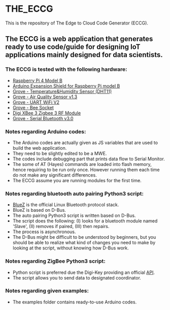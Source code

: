 # THE_ECCG
This is the repository of The Edge to Cloud Code Generator (ECCG).

## The ECCG is a web application that generates ready to use code/guide for designing IoT applications mainly designed for data scientists. 

### The ECCG is tested with the following hardware:

- [Raspberry Pi 4 Model B][link1]
- [Arduino Expansion Shield for Raspberry Pi model B][link2]
- [Grove - Temperature&Humidity Sensor (DHT11)][link3]
- [Grove - Air Quality Sensor v1.3][link4]
- [Grove - UART WiFi V2][link5]
- [Grove - Bee Socket][link6]
- [Digi XBee 3 Zigbee 3 RF Module][link7]
- [Grove - Serial Bluetooth v3.0][link8]

### Notes regarding Arduino codes:
- The Arduino codes are actually given as JS variables that are used to build the web application.
- They need to be slightly edited to be a MWE. 
- The codes include debugging part that prints data flow to Serial Monitor.
- The some of AT (Hayes) commands are loaded into flash memory, hence requiring to be run only once. However running them each time do not make any significant differences.
- The ECCG assume you are running modules for the first time.

### Notes regarding bluetooth auto pairing Python3 script:
- [BlueZ][link9] is the official Linux Bluetooth protocol stack.
- BlueZ is based on D-Bus.
- The auto pairing Python3 script is written based on D-Bus.
- The script does the following: (I) looks for a bluetooth module named 'Slave', (II) removes if paired, (III) then repairs.
- The process is asynchronous.
- The D-Bus might be difficult to be understood by beginners, but you should be able to realize what kind of changes you need to make by looking at the script, without knowing how D-Bus work.

### Notes regarding ZigBee Python3 script:
- Python script is preferred due the Digi-Key providing an official [API][link10]. 
- The script allows you to send data to designated coordinator.

### Notes regarding given examples:
- The examples folder contains ready-to-use Arduino codes.


[link1]: <https://www.raspberrypi.org/products/raspberry-pi-4-model-b/>
[link2]: <https://www.dfrobot.com/product-1148.html/>
[link3]: <https://wiki.seeedstudio.com/Grove-TemperatureAndHumidity_Sensor/>
[link4]: <https://wiki.seeedstudio.com/Grove-Air_Quality_Sensor_v1.3/>
[link5]: <https://wiki.seeedstudio.com/Grove-UART_Wifi_V2/>
[link6]: <https://wiki.seeedstudio.com/Grove-Bee_Socket/>
[link7]: <https://www.digi.com/products/embedded-systems/digi-xbee/rf-modules/2-4-ghz-rf-modules/xbee3-zigbee-3>
[link8]: <https://wiki.seeedstudio.com/Grove-Serial_Bluetooth_v3.0/>
[link9]: <http://www.bluez.org/release-of-bluez-5-54-and-5-53/>
[link10]: <https://xbplib.readthedocs.io/en/latest/#indexapi>
